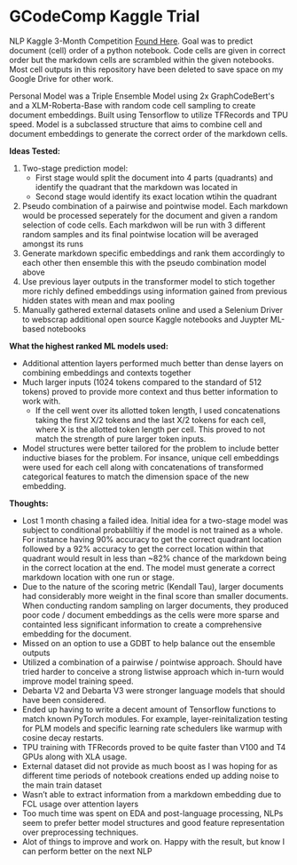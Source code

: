 # GCodeComp Kaggle Trial

NLP Kaggle 3-Month Competition [Found Here](https://www.kaggle.com/competitions/AI4Code/overview]). Goal was to predict document (cell) order of a python notebook. Code cells are given in correct order but the markdown cells are scrambled within the given notebooks. Most cell outputs in this repository have been deleted to save space on my Google Drive for other work.

Personal Model was a Triple Ensemble Model using 2x GraphCodeBert's and a XLM-Roberta-Base with random code cell sampling to create document embeddings. Built using Tensorflow to utilize TFRecords and TPU speed. Model is a subclassed structure that aims to combine cell and document embeddings to generate the correct order of the markdown cells.

**Ideas Tested:**
1. Two-stage prediction model:
    - First stage would split the document into 4 parts (quadrants) and identify the quadrant that the markdown was located in
    - Second stage would identify its exact location wtihin the quadrant
2. Pseudo combination of a pairwise and pointwise model. Each markdown would be processed seperately for the document and given a random selection of code cells. Each markdwon will be run with 3 different random samples and its final pointwise location will be averaged amongst its runs
3. Generate markdown specific embeddings and rank them accordingly to each other then ensemble this with the pseudo combination model above
4. Use previous layer outputs in the transformer model to stich together more richly defined embeddings using information gained from previous hidden states with mean and max pooling
5. Manually gathered external datasets online and used a Selenium Driver to webscrap additional open source Kaggle notebooks and Juypter ML-based notebooks

**What the highest ranked ML models used:**
- Additional attention layers performed much better than dense layers on combining embeddings and contexts together
- Much larger inputs (1024 tokens compared to the standard of 512 tokens) proved to provide more context and thus better information to work with.
  - If the cell went over its allotted token length, I used concatenations taking the first X/2 tokens and the last X/2 tokens for each cell, where X is the allotted token length per cell. This proved to not match the strength of pure larger token inputs.
- Model structures were better tailored for the problem to include better inductive biases for the problem. For insance, unique cell embeddings were used for each cell along with concatenations of transformed categorical features to match the dimension space of the new embedding.

**Thoughts:**
- Lost 1 month chasing a failed idea. Initial idea for a two-stage model was subject to conditional probabliltiy if the model is not trained as a whole. For instance having 90% accuracy to get the correct quadrant location followed by a 92% accuracy to get the correct location within that quadrant would result in less than ~82% chance of the markdown being in the correct location at the end. The model must generate a correct markdown location with one run or stage.
- Due to the nature of the scoring metric (Kendall Tau), larger documents had considerably more weight in the final score than smaller documents. When conducting random sampling on larger documents, they produced poor code / document embeddings as the cells were more sparse and containted less significant information to create a comprehensive embedding for the document.
- Missed on an option to use a GDBT to help balance out the ensemble outputs
- Utilized a combination of a pairwise / pointwise approach. Should have tried harder to conceive a strong listwise approach which in-turn would improve model training speed.
- Debarta V2 and Debarta V3 were stronger language models that should have been considered.
- Ended up having to write a decent amount of Tensorflow functions to match known PyTorch modules. For example, layer-reinitalization testing for PLM models and specific learning rate schedulers like warmup with cosine decay restarts.
- TPU training with TFRecords proved to be quite faster than V100 and T4 GPUs along with XLA usage.
- External dataset did not provide as much boost as I was hoping for as different time periods of notebook creations ended up adding noise to the main train dataset
-  Wasn’t able to extract information from a markdown embedding due to FCL usage over attention layers
-	Too much time was spent on EDA and post-language processing, NLPs seem to prefer better model structures and good feature representation over preprocessing techniques.
-	Alot of things to improve and work on. Happy with the result, but know I can perform better on the next NLP
